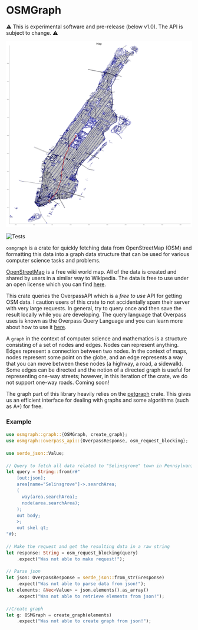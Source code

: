 # OSMGraph

:warning: This is experimental software and pre-release (below v1.0). The API is subject to change. :warning:

![Example of A* path on Manhattan](./assets/manhattan_example.png)

![Tests](https://github.com/NoahSchiro/osmgraph/actions/workflows/ci.yml/badge.svg)

`osmgraph` is a crate for quickly fetching data from OpenStreetMap (OSM) and formatting this data
into a graph data structure that can be used for various computer science tasks and problems.

[OpenStreetMap](https://www.openstreetmap.org/) is a free wiki world map. All of the data is
created and shared by users in a similar way to Wikipedia. The data is free to use under an
open license which you can find [here](https://www.openstreetmap.org/copyright).

This crate queries the OverpassAPI which is a *free to use* API for getting OSM data. I caution
users of this crate to not accidentally spam their server with very large requests. In general,
try to query once and then save the result locally while you are developing. The query language
that Overpass uses is known as the Overpass Query Language and you can learn more about how to
use it [here](https://wiki.openstreetmap.org/wiki/Overpass_API/Overpass_QL).

A `graph` in the context of computer science and mathematics is a structure consisting of a set
of nodes and edges. Nodes can represent anything. Edges represent a connection between two nodes.
In the context of maps, nodes represent some point on the globe, and an edge represents a way
that you can move between these nodes (a highway, a road, a sidewalk). Some edges can be
directed and the notion of a directed graph is useful for representing one-way streets;
however, in this iteration of the crate, we do not support one-way roads. Coming soon!

The graph part of this library heavily relies on the [petgraph](https://docs.rs/petgraph/latest/petgraph/index.html)
crate. This gives us an efficient interface for dealing with graphs and some algorithms (such
as A*) for free.

### Example

```rust
use osmgraph::graph::{OSMGraph, create_graph};
use osmgraph::overpass_api::{OverpassResponse, osm_request_blocking};

use serde_json::Value;

// Query to fetch all data related to "Selinsgrove" town in Pennsylvania
let query = String::from(r#"
    [out:json];
    area[name="Selinsgrove"]->.searchArea;
    (
      way(area.searchArea);
      node(area.searchArea);
    );
    out body;
    >;
    out skel qt;
"#);

// Make the request and get the resulting data in a raw string
let response: String = osm_request_blocking(query)
    .expect("Was not able to make request!");

// Parse json
let json: OverpassResponse = serde_json::from_str(&response)
    .expect("Was not able to parse data from json!");
let elements: &Vec<Value> = json.elements().as_array()
    .expect("Was not able to retrieve elements from json!");

//Create graph
let g: OSMGraph = create_graph(elements)
    .expect("Was not able to create graph from json!");
```

